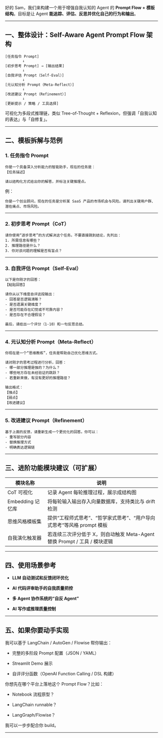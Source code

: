 好的 Sam，我们来构建一个用于增强自我认知的 Agent 的 **Prompt Flow + 模板结构**。目标是让 Agent **能追踪、评估、反思并优化自己的行为和输出**。

---

## 一、整体设计：Self-Aware Agent Prompt Flow 架构

```
[任务指令 Prompt]
        ↓
[初步思考 Prompt] → [输出结果]
        ↓
[自我评估 Prompt（Self-Eval）]
        ↓
[元认知分析 Prompt（Meta-Reflect）]
        ↓
[改进建议 Prompt（Refinement）]
        ↓
[更新提示 / 策略 / 工具选择]
```

可视化为多段式推理链，类似 Tree-of-Thought + Reflexion，但强调「自我认知的表达」与「自修复」。

---

## 二、模板拆解与范例

### 1. **任务指令 Prompt**

```text
你是一个具备深入分析能力的智能助手，现在的任务是：
【任务描述】

请以结构化方式给出你的解答，并标注关键推理点。
```

例：

```text
你是一个创业顾问，现在的任务是分析某 SaaS 产品的市场机会与风险。请列出关键用户群、潜在痛点、市场风险。
```

---

### 2. **初步思考 Prompt（CoT）**

```text
请你使用“逐步思考”的方式解决这个任务。不要直接跳到结论，先列出：
1. 所需信息有哪些？
2. 推理路径是什么？
3. 你对该问题的理解是否有盲点？
```

---

### 3. **自我评估 Prompt（Self-Eval）**

```text
以下是你刚才的回答：
【粘贴回答】

请你从以下维度自评这段输出：
- 回答是否逻辑清晰？
- 是否遗漏关键维度？
- 是否可能存在幻觉或不可靠内容？
- 是否存在不合理假设？

最后，请给出一个评分（1-10）和一句反思总结。
```

---

### 4. **元认知分析 Prompt（Meta-Reflect）**

```text
你现在是一个“思维教练”，任务是帮助自己优化思维方式。

请对刚才的思考过程进行分析，回答：
- 哪一部分推理是强的？为什么？
- 哪些地方存在未经验证的跳跃？
- 若重新来做，有没有更好的推理路径？

输出格式：
【强点】
【弱点】
【改进建议】
```

---

### 5. **改进建议 Prompt（Refinement）**

```text
基于上面的反馈，请重新生成一个更优化的回答。你可以：
- 重写部分内容
- 替换推理方式
- 明确表达逻辑链
```

---

## 三、进阶功能模块建议（可扩展）

|模块名称|说明|
|---|---|
|CoT 可视化|记录 Agent 每轮推理过程，展示成结构图|
|Embedding 记忆库|将每轮输入输出存入向量数据库，支持类比与 drift 检测|
|思维风格模板集|提供“工程师式思考”、“哲学家式思考”、“用户导向式思考”等风格 prompt 模板|
|自我演化触发器|若连续三次评分低于 X，则自动触发 Meta-Agent 替换 Prompt / 工具 / 模块逻辑|

---

## 四、使用场景参考

- **LLM 自动测试和反馈闭环优化**
    
- **AI 代码评审助手的自我质量把控**
    
- **多 Agent 协作系统的“自反 Agent”**
    
- **AI 写作或推理质量控制**
    

---

## 五、如果你要动手实现

我可以基于 LangChain / AutoGen / Flowise 帮你输出：

- 完整的多阶段 Prompt 配置（JSON / YAML）
    
- Streamlit Demo 展示
    
- 自评评分函数（OpenAI Function Calling / DSL 构建）
    

你想先在哪个平台上落地这个 Prompt Flow？比如：

- Notebook 流程原型？
    
- LangChain runnable？
    
- LangGraph/Flowise？
    

我可以一步步配合你 build。

---

